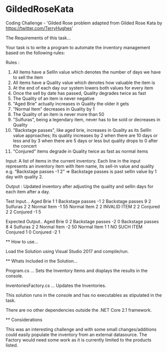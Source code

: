 # GildedRoseKata
Coding Challenge - 'Gilded Rose problem adapted from Gilded Rose Kata by https://twitter.com/TerryHughes'

The Requirements of this task...

Your task is to write a program to automate the inventory management based on the following rules:

Rules :
1. All items have a SellIn value which denotes the number of days we have to sell the item
2. All items have a Quality value which denotes how valuable the item is
3. At the end of each day our system lowers both values for every item
4. Once the sell by date has passed, Quality degrades twice as fast
5. The Quality of an item is never negative
6. "Aged Brie" actually increases in Quality the older it gets
7. "Normal Item" decreases in Quality by 1
8. The Quality of an item is never more than 50
9. "Sulfuras", being a legendary item, never has to be sold or decreases in Quality
10. "Backstage passes", like aged brie, increases in Quality as its SellIn value approaches; Its quality increases by 2 when there are 10 days or less and by 3 when
there are 5 days or less but quality drops to 0 after the concert 
11. "Conjured" items degrade in Quality twice as fast as normal items

Input: A list of items in the current inventory. Each line in the input represents an inventory item with Item name, its sell-in value and quality e.g. “Backstage passes -1 2” => Backstage
passes is past sellin value by 1 day with quality 2. 

Output : Updated inventory after adjusting the quality and sellin days for each item after a day.

Test Input...
Aged Brie 1 1
Backstage passes -1 2
Backstage passes 9 2
Sulfuras 2 2
Normal Item -1 55
Normal Item 2 2
INVALID ITEM 2 2
Conjured 2 2
Conjured -1 5

Expected Output..
Aged Brie 0 2
Backstage passes -2 0
Backstage passes 8 4
Sulfuras 2 2
Normal Item -2 50
Normal Item 1 1
NO SUCH ITEM
Conjured 1 0
Conjured -2 1

** How to use...

Load the Solution using Visual Studio 2017 and compile/run.

** Whats Included in the Solution...

Program.cs ... Sets the Inventory Items and displays the results in the console.

InventoriesFactory.cs ... Updates the Inventories.

This solution runs in the console and has no executables as stipulated in the task.

There are no other dependencies outside the .NET Core 2.1 framework.

** Considerations

This was an interesting challenge and with some small changes/additions could easily populate the inventory from an external datasource. The Factory would need some 
work as it is currently limited to the products listed.
